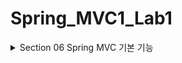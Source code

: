 # Spring_MVC1_Lab1

<details>
<summary>Section 06 Spring MVC 기본 기능 </summary>
<div markdown="1">

## 프로젝트 생성
- packaging에서 Jar와 War의 차이
  - Jar: 내장 서버를 사용(톰캣) webapp 경로 사용하지 않음. 내장 서버 사용에 최적화 되어 있다. 요즈음은 주로 Jar사용
  - War: 내장 서버도 사용 가능하지만 주로 외부 서버에 빌드 파일을 올릴 때 사용

## Logging
- 로그에 대해 간단히 알아보자
- 이제 sout이 아닌 별도의 로깅 라이브러리를 사용하여 로그를 출력할 것
- 참고로 로그 관련 라이브러리도 많고, 깊게 들어가면 끝이 없기에 최소한의 사용 방법만 알아보자

### 로깅 라이브러리
- 스프링 부트 라이브러리를 사용하면 스프링 부트 로깅 라이브러리가 함께 포함된다.
- 스프링 부트 로깅 라이브러리는 기본으로 다음 로깅 라이브러리를 사용
  - SLF4J
  - Logback
- 여러 로그 라이브러리를 통합하여 (어댑터 패턴 등등) 사용할 수 있도록 인터페이스로 제공하는 것이 SLF4J
- Logback은 로그 라이브러리 (구현체) 실무에서 Logback 많이 사용한다

### 로그 선언, 호출

```java
package hello.springmvc.basic;

import lombok.extern.slf4j.Slf4j;
import org.springframework.web.bind.annotation.RequestMapping;
import org.springframework.web.bind.annotation.RestController;

@Slf4j
@RestController
public class LogTestController {

//    private final Logger log = LoggerFactory.getLogger(getClass());

    @RequestMapping("/log-test")
    public String logTest() {
        String name = "Spring";
        System.out.println("name = " + name);
        log.trace("trace log=" + name); //이렇게 쓰면 안된다 출력 안할 건데 선연산이 들어가버림
        log.debug("debug log={}", name);
        log.info("info log={}", name);
        log.warn("warn log={}", name);
        log.error("error log={}", name);

        log.info("info log={}", name);

        return "ok";
    }
}

```

- @RestController
  - @Controller는 반환 값이 String이면 뷰 이름으로 인식되어 뷰를 찾고 뷰가 렌더링 됨
  - @RestController는 반환 값으로 뷰를 찾는 것이 아니라 HTTP 메시지 바디에 바로 입력
  - @ResponseBody와 관련 있는데 뒤에서 더 자세히 볼 것임
- 로그의 출력 내용
  - 시간, 로그 레벨, 프로세스 ID, 쓰레드 명, 클래스 명, 로그 메시지
- 로그 레벨은 다음과 같다.
  - TRACE > DEBUG > INFO > WARN > ERROR
  - 로그 레벨 설정을 변경하며 노출 시킬 로그 레벨을 정할 수 있다.
  - 보통 개발 서버는 debug이상으로 심각한 로그를 출력
  - 운영 서버는 info 출력
- @Slf4j로 로그 선언 부분을 대체 할 수 있다. (롬복이 대신 써준다)

### 올바른 로그 사용법
- 선연산이 되지 않게 하자 
- log.debug("data=" + data)
  - 위와 같이 써도 로그 출력은 올바로 됨 하지만 debug로그를 노출시키지 않을 예정임에도 파라미터 연산이 먼저되어 서버의 자원을 잡아먹는다
  - 이렇게 쓰면 혼난다.
  - 다음과 같이 쓰자 log.debug("data = {}", data)
  - {}가 서식지정자 마냥 치환된다.

### 로그 사용시 장점
- 쓰레드 정보, 클래스 이름 같은 부가 정보를 함께 볼 수 있고 출력 모양을 조정 간으
- 로그 레벨에 따라 노출여부를 결정 가능
- 콘솔에만 아니라 파일, 네트워크 등 로그를 별도의 위치에 남길 수도 있음
- 특히 파일로 남길 때는 일별 특정 용량에 따라 로그를 분할하는 것도 가능
- 성능도 sout보다 파워풀하다 (내부 버퍼링, 멀티 쓰레드 등등)

## MappingController
- 몇가지를 짚고 코드로 넘어가서 url에 따라 컨트롤러가 매핑되어 동작하는 여러가지 방식을 체크하자
- 첫번째
  - /hello-basic
  - /hello-basic/
  - 스프링 부트 3.0이전은 위의 두 url을 다른 url로 인식
  - 스프링 부트 3.0이후에는 다른 url로 인식
- 두번째
  - @RequestMapping에 method 속성으로 HTTP 메서드를 지정하지 않으면 HTTP 메서드와 무관하게 호출
  - 모두 허용한다.
- 이제 본격적으로 코드를 보자 

```java
package hello.springmvc.basic.requestmapping;

import org.slf4j.Logger;
import org.slf4j.LoggerFactory;
import org.springframework.http.MediaType;
import org.springframework.web.bind.annotation.*;

@RestController
public class MappingController {

    private Logger log = LoggerFactory.getLogger(getClass());

    //배열 형태도 가능 배열안에 있는 url에 컨트롤러 메서드를 매핑시킨다 
    //모든 형태의 메서드를 허용하지 않고 특정 형태만 허용하도록 method를 한정할 수 있다 
    @RequestMapping(value = {"/hello-basic", "/hello-go"}, method = RequestMethod.GET)
    public String helloBasic() {
        log.info("helloBasic");
        return "ok";
    }

    /**
     * 편리한 축약 애노테이션 (코드 보기)
     * 애노테이션을 살펴보면 우리가 써야할 코드를 대신 써주는 것을 확인 가능 
     * 편리한 축약이라고 표현한 이유 
     * @return
     * @GetMapping
     * @PostMapping
     * @PutMapping
     * @DeleteMapping
     * @PatchMapping
     */
    @GetMapping("/mapping-get-v2")
    public String mappingGetv2() {
        log.info("mapping-get-v2");
        return "ok";
    }

    /**
     * PathVariable 사용
     * 변수명이 같으면 생략 가능
     *
     * @PathVariable("userId") String data
     * @PathVariable String userId
     * @PathVariable("userId") String userId -> @PathVariable userId
     * /mapping/userA
     * url 자체에 값이 들어있는 형태
     * 경로 변수, pathVariable
     * 이거 진짜 많이 사용
     */
    @GetMapping("/mapping/{userId}")
    public String mappingPath(@PathVariable("userId") String data) {
        log.info("mappingPath userId={}", data);
        return "ok";
    }

    /**
     * PathVariable 사용 다중
     *
     * @param userId
     * @param orderId
     * @return
     */
    @GetMapping("/mapping/users/{userId}/orders/{orderId}")
    public String mappingPath(@PathVariable String userId, @PathVariable String orderId) {
        log.info("mappingPath userId={}, orderId={}", userId, orderId);
        return "ok";
    }

    /**
     * 파라미터로 추가 매핑
     * 특정 파라미터 정보가 있으면 호출 되는 메서드 만들기
     * params="mode",
     * params="!mode"
     * params="mode=debug"
     * params="mode!=debug"
     * params = {"mode=debug","data=good}
     * @return
     * 애노테이션에 들어있는 파라미터가 요청에 포함되어 있을 경우에만 메서드가 호출된다
     * mode=debug를 url에서 빼면 메서드 호출 안됨
     */
    @GetMapping(value = "/mapping-param", params = "mode=debug")
    public String mappingParam() {
        log.info("mappingParam");
        return "ok";
    }

    /**
     * 특정 헤더로 추가 매핑
     * 요청의 헤더에 mode=debug가 있어야 메서드가 호출된다.
     * headers="mode",
     * headers="!mode"
     * headers="mode=debug"
     * headers="mode!=debug" (! = )
     */
    @GetMapping(value = "/mapping-header", headers = "mode=debug")
    public String mappingHeader() {
        log.info("mappingHeader");
        return "ok";
    }

    /**
     * Content-Type 헤더 기반 추가 매핑 Media Type
     * consumes="application/json"
     * consumes="!application/json"
     * consumes="application/*"
     * consumes="*\/*"
     * MediaType.APPLICATION_JSON_VALUE
     */
    @PostMapping(value = "/mapping-consume", consumes = MediaType.APPLICATION_JSON_VALUE)
    public String mappingConsumes() {
        log.info("mappingConsumes");
        return "ok";
    }

    /**
     * Accept 헤더 기반 Media Type
     * 클라이언트가 요청할 때 나는 이런 데이터를 받아들일 수 있다고 헤더 정보를 남기면 그에 따라 추가적인 매핑을 하는 것
     * Accept는 클라이언트가 받아들일 수 있는,
     * produce는 서버가 반환하는 타입
     * produces = "text/html"
     * produces = "!text/html"
     * produces = "text/*"
     * produces = "*\/*"
     * MediaType.TEXT_HTML_VALUE
     */
    @PostMapping(value = "/mapping-produce", produces = MediaType.TEXT_HTML_VALUE)
    public String mappingProduces() {
        log.info("mappingProduces");
        return "ok";
    }
}

```

## 요청 매핑 -API 예시
- 회원 관리를 HTTP API로 만든다 생각하고 매핑을 어떻게 하는지 알아보자
```java
package hello.springmvc.basic.requestmapping;

import org.springframework.web.bind.annotation.*;

/**
 * 회원 목록 조회: GET /users
 * 회원 등록: POST /users
 * 회원 조회: GET /users/{userId}
 * 회원 수정: PATCH /users/{userId}
 * 회원 삭제: DELETE /users/{userId}
 */
@RequestMapping("/mapping/users") //리소스 계층화
@RestController
public class MappingClassController {

  public String user() {
    return "get users";
  }

  public String addUser() {
    return "post user";
  }

  @GetMapping("/{userId}")
  public String findUser(@PathVariable String userId) {
    return "get userId=" + userId;
  }

  @PatchMapping("/{userId}")
  public String update(@PathVariable String userId) {
    return "update userId=" + userId;
  }

  @DeleteMapping("/{userId}")
  public String deleteUser(@PathVariable String userId) {
    return "delete userId=" + userId;
  }


}
 
```

- 같은 url name도 http메서드에 따라 다르게 매핑되는 것을 확인 가능
- 클래스레벨 url과 메서드 레벨 url을 통해 자원의 계층화 가능 
- 보기 쉽고 쓰기 쉽다 
- 매핑 방법을 이해했으니 이제부터 HTTP 요청이 보내는 데이터들을 스프링 MVC로 어떻게 조회하는지 알아보자

## HTTP 요청 - 기본, 헤더 조회
- 애노테이션 기반의 스프링 컨트롤러는 다양한 파라미터를 지원한다.
- 이번 시간에는 HTTP 헤더 정보를 조회하는 방법을 알아보자

### RequestHeaderController
```java
package hello.springmvc.basic.request;

import jakarta.servlet.http.HttpServletRequest;
import jakarta.servlet.http.HttpServletResponse;
import lombok.extern.slf4j.Slf4j;
import org.springframework.http.HttpMethod;
import org.springframework.util.MultiValueMap;
import org.springframework.web.bind.annotation.CookieValue;
import org.springframework.web.bind.annotation.RequestHeader;
import org.springframework.web.bind.annotation.RequestMapping;
import org.springframework.web.bind.annotation.RestController;

import java.util.Locale;

@Slf4j
@RestController
public class RequestHeaderController {

  //스프링 애노테이션 기반 컨트롤러는 다양한 파라미터를 지원한다.
  @RequestMapping("/headers")
  public String headers(HttpServletRequest request,
                        HttpServletResponse response,
                        HttpMethod httpMethod, //GET, POST, DELETE 등등
                        Locale locale, //언어 정보
                        @RequestHeader MultiValueMap<String,String> headerMap, //헤더를 한번에 다 받는다. 맵에
                        @RequestHeader("host") String host, //헤더 하나만 가져오는
                        @CookieValue(value = "myCookie", required = false) String cookie) { //required의 디폴트는 true -> false로 하면 없어도 된다.

    log.info("request={}", request);
    log.info("response={}", response);
    log.info("httpMethod={}", httpMethod);
    log.info("locale={}", locale);
    log.info("headerMap={}", headerMap);
    log.info("header host={}", host);
    log.info("myCookie={}", cookie);
    return "ok";
  }
}

```
- 참고 MultiValueMap
  - Map과 유사한데, 하나의 키에 여러 값을 받을 수 있다.
  - HTTP header, HTTP 쿼리 파라미터와 같이 하나의 키에 여러 값을 받을 때 사용한다.
  - get하면 배열을 반환
  - key 하나에 매핑된 여러 value를 조회 가능  

## HTTP 요청 파라미터 - 쿼리 파라미터 HTML Form

### HTTP 요청 데이터 조회 개요
- 서블릿에서 학습했던 HTTP 요청 데이터를 조회 하는 방법을 다시 떠올려보자. 그리고 서블릿으로 학습했던 내용을 스프링이 얼마나 깔끔하고 효율적으로 바꾸어주는지 알아보자
- 우선 HTTP 요청 메시지를 통해 클라이언트에서 서버로 데이터를 전달하는 방법은 3가지라고 배운적이 있었다.
  - GET - 쿼리파라미터
    - /url?username=hello&age=20
    - 메시지 바디 없이 URL의 쿼리 파라미터에 데이터를 포함해서 전달하는 방식
    - 검색, 필터, 페이징등에서 많이 사용하는 방식이다.
  - POST - HTML Form
    - content-type:application/x-www-form-urlencoded
    - 메시지 바디에 쿼리파라미터 형식으로 전달 username=hello&age=20
    - 회원 가입, 상품 주문, HTML Form을 사용
  - HTTP message body에 데이터를 직접 담아서 요청
    - HTTP API에서 주로 사용, JSON, XML, TEXT
    - 데이터 형식은 주로 JSON 사용
    - POST, PUT, PATCH
- get 쿼리 파라미터 전송 방식이든 post html form 전송 방식이든 쿼리파라미터의 형식이 같음으로 Servlet Request로 구분없이 조회할 수 있던 것 기억하자
- 이것을 간단히 요청 파라미터 조회라 한다.
- 스프링에서 요청 파라미터를 조회하는 방법을 단계적으로 알아보자

```java
package hello.springmvc.basic.request;

import jakarta.servlet.http.HttpServletRequest;
import jakarta.servlet.http.HttpServletResponse;
import lombok.extern.slf4j.Slf4j;
import org.springframework.stereotype.Controller;
import org.springframework.web.bind.annotation.RequestHeader;
import org.springframework.web.bind.annotation.RequestMapping;
import org.springframework.web.bind.annotation.RequestParam;
import org.springframework.web.bind.annotation.ResponseBody;

import java.io.IOException;
import java.util.Map;

@Slf4j
@Controller
public class RequestParamController {

  @RequestMapping("/request-param-v1")
  public void requestParamV1(HttpServletRequest request, HttpServletResponse response) throws IOException {
    String username = request.getParameter("username");
    int age = Integer.parseInt(request.getParameter("age"));
    log.info("username={}, age={}", username, age);

    response.getWriter().write("ok");

  }

  //응답 메시지에 바로 때려 넣는 ResponseBody -> view 조회를 하지 않는다.
  @ResponseBody
  @RequestMapping("/request-param-v2")
  public String requestParamV2(
          @RequestParam("username") String memberName,
          @RequestParam("age") int memberAge) {
    log.info("username={}, age={}", memberName, memberAge);
    return "ok";

  }


  //내가 사용하고자 하는 변수명이 쿼리 파라미터의 변수명과 같다면 위에서 일정 부분 생략 가능
  //축약된 버전 v2 -> v3
  @ResponseBody
  @RequestMapping("/request-param-v3")
  public String requestParamV3(
          @RequestParam String username,
          @RequestParam int age) {
    log.info("username={}, age={}", username, age);
    return "ok";

  }
  //근데 사실 아래 v4처럼 다 없앨 수도 있음 ㅋㅋ
  //요청 파라미터 이름과 나의 변수명이 일치하면
  @ResponseBody
  @RequestMapping("/request-param-v4")
  public String requestParamV4(String username, int age) {
    log.info("username={}, age={}", username, age);
    return "ok";
  }

  //required는 default값이 true -> requestParam이 무조건 있어야 한다.
  //false -> 해당 requestParam이 없어도 된다.
  @ResponseBody
  @RequestMapping("/request-param-required")
  public String requestParamRequired(
          @RequestParam(required = true) String username,
          @RequestParam(required = false) Integer age) {

    log.info("username={}, age={}", username, age);
    return "ok";
  }

  @ResponseBody
  @RequestMapping("/request-param-default")
  public String requestParamDefault(
          //사실 default val 들어가면 required는 무의미
          @RequestParam(required = true, defaultValue = "guest") String username,
          @RequestParam(required = false,defaultValue = "-1") int age) {

    log.info("username={}, age={}", username, age);
    return "ok";
  }

  @ResponseBody
  @RequestMapping("/request-param-map")
  public String requestParamMap(@RequestParam Map<String, Object> paramMap) {

    log.info("username={}, age={}", paramMap.get("username"), paramMap.get("age"));
    return "ok";
  }

}

```
- V1
  - Get 쿼리 파라미터 요청이든 HTML form 요청이든 구분없이 처리하는 것을 확인할 수 있다(servlet)
- V2
  - 애노테이션이용 축약된 형태로 파라미터를 뽑을 수 있는 것을 확인할 수 있음 
    - 실제로 request.getParameter코드를 품고 있다.
- V3
  - v2를 축약시킨 버전. 요청 파라미터 이름과 변수이름이 일치한다면 생략할 수 있다 
- V4
  - v3에서 아예 더 축약시킬 수 있다. 
    - 하지만 너무 단순한 게 과하다는 생각도 있는 듯
    - @RequestParam이 있는 것이 오히려 변수가 요청 파라미터 정보라는 것을 명확히 알려주기에 좋다고 생각하는 사람도 있다
- requestParamRequired
  - @RequestParam()안에 required를 설정함으로써 해당 요청 파라미터를 필수 또는 필수가 아닌 요소로 설정할 수 있음
  - 디폴트는 true -> 필수
  - 필수 파라미터가 요청데이터에 포함되지 않으면 서버는 Bad Request로 응답한다
    - 주의 : 기본형에 null은 들어갈 수 없다
    - int age 에는 null을 입력할 수 없음 age가 필수 값이 아니기에 null을 지정할 수 있어야 함 
    - Integer로 변경하거나 defaultValue를 사용해야 함
- requestParamDefault
  - required는 여기에선 이제 더이상 필요없음 써도 안먹히기도 하고
  - 기본값으로 퉁치고 들어간다. 
- requestParmaMap
  - 파라미터들을 맵으로 받고 조회할 수 있다.
  - MultiValueMap을 사용할 수도 있지만 파라미터의 값이 1개가 확실하다면 Map을 사용해도 된다.
    - 참고로 같은 키값을 가지는 파라미터를 쓰는 경우는 흔치 않다
 
### Http 요청 파라미터 - @ModelAttribute 

- 실제 개발을 하면 요청 파라미터를 받아서 필요한 객체를 만들고 그 객체에 값을 넣어주어야 한다.
- 보통 다음과 같이 코드를 작성할 것이다.

```java
    @ResponseBody
    @RequestMapping("/model-attribute-v1")
    public String modelAttributeV1(@RequestParam String username, @RequestParam int age) {
        HelloData helloData = new HelloData();
        helloData.setUsername(username);
        helloData.setAge(age);
        log.info("username={}, age={}", helloData.getUsername(), helloData.getAge());
        return "ok";
    }

```

- 스프링은 이 과정을 완전히 자동화해주는 @ModelAttribute 기능을 제공
- 먼저 요청 파라미터를 바인딩 받을 객체를 살펴보자

```java
package hello.springmvc.basic;

import lombok.Data;

@Data
public class HelloData {
    private String username;
    private int age;
}

```
- 롬복의 @Data
  - @Getter, @Setter, @ToString, @EqualsAndHashCode, @RequiredArgsConstructor를 자동으로 적용해준다

- 모델 애트리뷰트가 적용된 코드를 보자

```java
    @ResponseBody
    @RequestMapping("/model-attribute-v1")
    public String modelAttributeV1(@ModelAttribute HelloData helloData) {
//        HelloData helloData = new HelloData();
//        helloData.setUsername(username);
//        helloData.setAge(age);
        log.info("username={}, age={}", helloData.getUsername(), helloData.getAge());
        return "ok";
    }
```
- 동작하는 과정을 살펴보면 HelloData객체가 생성되고 요청 파라미터의 값이 주입되어 있는것을 확인할 수 있다.
- 즉, 자동으로 요청파라미터의 값을 읽어와서 우리가 넘긴 helloData에 값을 전부 주입하였다는 것인데 어떻게 이런 것이 가능할까?
- 스프링 MVC는 @ModelAttribute가 있으면 다음을 실행한다.
  - HelloData 객체를 생성
  - 요청 파라미터의 이름으로 HelloData 객체의 프로퍼티를 찾는다.
  - 해당 프로퍼티의 Setter를 호출해서 파라미터의 값을 바인딩한다. 
  - 예로 파라미터의 이름이 username이면 setUsername() 메서드를 찾아서 호출, 값을 입력하는 것이다
- 바인딩 오류
  - age=abc 처럼 숫자가 들어가야 할 곳에 문자를 넣으면 BindException이 발생, 이런 바인딩 오류를 처리하는 부분은 뒤의 검증 부분에서 다룬다


- 모델 애트리뷰트는 다음처럼 생략 가능하다 V2
```java
    //축약 버전 V2
@ResponseBody
@RequestMapping("/model-attribute-v2")
public String modelAttributeV2(HelloData helloData) {
//        HelloData helloData = new HelloData();
//        helloData.setUsername(username);
//        helloData.setAge(age);
        log.info("username={}, age={}", helloData.getUsername(), helloData.getAge());
        return "ok";
        } 
```
- 그런데 @RequestParam도 생략 가능하다고 했는데 스프링은 어떻게 resolve하는 것일까?
  - String, int, Integer 같은 단순 타입 = @RequestParam
  - 나머지는 Model로써 해석한다.

## HTTP 요청 메시지 - 단순 텍스트

- Http message body에 데티어를 직접 담아서 요청
  - HTTP API에서 주로 사용, JSON, XML, TEXT
  - 데이터 형식은 주로 JSON 사용
  - POST, PUT, PATCH
- 요청 파라미터와 다르게, HTTP 메시지 바디를 통해서 데이터가 직접 넘어오는 경우는 @RequestParam, @ModelAttribute를 사용할 수 없다.
- 물론 HTML Form 형식으로 전달되는 경우는 요청 파라미터로 인정된다.
- 먼저 가장 단순한 텍스트 메시지를 HTTP 메시지 바디에 담아서 전송하고 읽어보자
- HTTP 메시지 바디의 데이터를 InputStream을 사용해서 직접 읽을 수 있다.

```java
package hello.springmvc.basic.request;

import jakarta.servlet.ServletInputStream;
import jakarta.servlet.http.HttpServletRequest;
import jakarta.servlet.http.HttpServletResponse;
import lombok.extern.slf4j.Slf4j;
import org.springframework.http.HttpEntity;
import org.springframework.stereotype.Controller;
import org.springframework.util.StreamUtils;
import org.springframework.web.bind.annotation.PostMapping;
import org.springframework.web.bind.annotation.RequestBody;
import org.springframework.web.bind.annotation.ResponseBody;

import java.io.IOException;
import java.io.InputStream;
import java.io.Writer;
import java.nio.charset.StandardCharsets;

@Slf4j
@Controller
public class RequestBodyStringController {

  @PostMapping("/request-body-string-v1")
  public void requestBodyString(HttpServletRequest request, HttpServletResponse response) throws IOException {
    ServletInputStream inputStream = request.getInputStream();
    //inputStream은 바이트 코드이기에 UTF_8로 인코딩해서 copyToString한다
    String messageBody = StreamUtils.copyToString(inputStream, StandardCharsets.UTF_8);

    log.info("messageBody={}", messageBody);
    response.getWriter().write("ok");

  }

  //인풋 스트림과 writer를 바로 받을 수 있다. -> v2
  @PostMapping("/request-body-string-v2")
  public void requestBodyStringV2(InputStream inputStream, Writer responseWriter) throws IOException {
//        ServletInputStream inputStream = request.getInputStream();
    //inputStream은 바이트 코드이기에 UTF_8로 인코딩해서 copyToString한다
    String messageBody = StreamUtils.copyToString(inputStream, StandardCharsets.UTF_8);
    log.info("messageBody={}", messageBody);
    responseWriter.write("ok");

  }
  
  @PostMapping("/request-body-string-v3")
  public HttpEntity<String> requestBodyStringV3(HttpEntity<String> httpEntity) throws IOException {

    String messageBody = httpEntity.getBody();
    log.info("messageBody={}", messageBody);
    return new HttpEntity<>("ok");
  }


  //이게 젤 많이 쓰는 것 
  @ResponseBody
  @PostMapping("/request-body-string-v4")
  public String requestBodyStringV4(@RequestBody String messageBody) throws IOException {

    log.info("messageBody={}", messageBody);
    return "ok";
  }

}

```
- 위의 버젼 중 가장 많이 쓰이는 버젼은 v4로 InputStream을 읽고 messageConverter를 이용, 메시지 변환하는 과정을 자동화 시킨 것이라고 볼 수 있다. 
- @RequestBody
  - HTTP 메시지 바디 정보를 편리하게 조회 가능. 
  - 헤더 정보가 필요하다면 HttpEntity를 사용하거나 @RequestHeader를 사용하면 된다.
  - 이렇게 메시지 바디를 직접 조회하는 기능은 요청 파라미터를 조회하는 @RequestParam, @ModelAttribute와는 전혀 관계가 없다
- 요약 하면 다음과 같다.
  - 요청 파라미터를 조회하는 기능: @RequestParam, @ModelAttribute
  - HTTP 메시지 바디를 직접 조회하는 기능: @RequestBody

- @ResponseBody
  - @ResponseBody를 사용하면 응답 결과를 HTTP 메시지 바디에 직접 말아서 전달 가능하다
  - 이 경우에도 view를 resolve 하지 않음

## HTTP 요청 메시지 - JSON
- 이번에는 HTTP API에서 주로 사용하는 JSON 데이터 형식을 조회해보자
- JSON이란!?
  - 데이터 포맷일 뿐 
  - 단순히 데이터를 표시하는 표현 방법일 뿐이다.
  - 서버와 클라이언트 간의 교류에서 일반적으로 사용되며 특정 언어에 종속되지 않고, 대부분의 언어에서 JSON 포맷의 데이터를 핸들링 할 수 있는 라이브러리를 제공한다.

```java
package hello.springmvc.basic.request;

import com.fasterxml.jackson.databind.ObjectMapper;
import hello.springmvc.basic.HelloData;
import jakarta.servlet.ServletInputStream;
import jakarta.servlet.http.HttpServletRequest;
import jakarta.servlet.http.HttpServletResponse;
import lombok.extern.slf4j.Slf4j;
import org.springframework.http.HttpEntity;
import org.springframework.stereotype.Controller;
import org.springframework.util.StreamUtils;
import org.springframework.web.bind.annotation.PostMapping;
import org.springframework.web.bind.annotation.RequestBody;
import org.springframework.web.bind.annotation.RequestParam;
import org.springframework.web.bind.annotation.ResponseBody;

import java.io.IOException;
import java.nio.charset.StandardCharsets;

/**
 * {"username":"hello", "age":20}
 * content-type: application/json
 */
@Slf4j
@Controller
public class RequestBodyJsonController {

    private ObjectMapper objectMapper = new ObjectMapper();

    @PostMapping("/request-body-json-v1")
    public void requestBodyJsonV1(HttpServletRequest request, HttpServletResponse response) throws IOException {
        ServletInputStream inputStream = request.getInputStream();
        String messageBody = StreamUtils.copyToString(inputStream, StandardCharsets.UTF_8);

        log.info("msgBody={}", messageBody);
        HelloData helloData = objectMapper.readValue(messageBody, HelloData.class);
        log.info("username={}, age={}", helloData.getUsername(), helloData.getAge());

        response.getWriter().write("ok");

    }


    @ResponseBody
    @PostMapping("/request-body-json-v2")
    public String requestBodyJsonV2(@RequestBody String messageBody) throws IOException {

        log.info("msgBody={}", messageBody);
        HelloData helloData = objectMapper.readValue(messageBody, HelloData.class);
        log.info("username={}, age={}", helloData.getUsername(), helloData.getAge());

        return "ok";
    }


    //objectMapper사용안하고 바로 HelloData넘겨주면 거기에 받을 수 있다. -> V3
    //마찬가지로 위의 코드를 자동화한 것과 마찬가지다
    //httpMessageConverter가 동작 -> ObjectMapping을 실시한다.
    @ResponseBody
    @PostMapping("/request-body-json-v3")
    public String requestBodyJsonV3(@RequestBody HelloData helloData) {

        log.info("username={}, age={}", helloData.getUsername(), helloData.getAge());

        return "ok";
    }

    @ResponseBody
    @PostMapping("/request-body-json-v4")
    public String requestBodyJsonV4(HttpEntity<HelloData> httpEntity) {

        HelloData data = httpEntity.getBody();
        log.info("username={}, age={}", data.getUsername(), data.getAge());
        return "ok";
    }


    //httpMessageConverter는 들어올 때도 적용이 되지만 반환할 때에도 적용된다.
    //즉 RequestBody할 때에도 변환해서 객체에 욱여넣고 response가 객체라면 convert해서 반홚나다.
    //json이 객체로 변환되어 data로 들어가고 -> 객체를 return하면 객체가 json으로 변환되어 반환된다.
    @ResponseBody
    @PostMapping("/request-body-json-v5")
    public HelloData requestBodyJsonV5(@RequestBody HelloData data) {

        log.info("username={}, age={}", data.getUsername(), data.getAge());
        return data;
    }

}

```
- v3를 살펴보면 v2에서 objectMapper를 사용하여 매핑하는 과정을 자동화해주는 스프링 기능을 확인할 수 있다. 
- HttpEntity, @RequestBody를 사용하면 HTTP 메시지 컨버터가 HTTP 메시지 바디의 내용을 우리가 원하는 문자나 객체 등으로 변환
- HTTP 메시지 컨버터는 문자 뿐만 아니라 JSON도 객체로 변환해줌
- v5를 살펴보면 @RequestBody로 요청 메시지 바디를 객체로 받아올 때 HTTP메시지 컨버터가 동작하는 것과 함께 response에 객체를 말아주어도 HTTP메시지 컨버터가 동작하는 것을 확인할 수 있다.
  - @RequestBody 요청
    - JSON 요청 -> HTTP 메시지 컨버터 -> 객체
  - @ResponseBody 응답
    - 객체 -> HTTP 메시지 컨버터 -> JSON 응답

## HTTP 응답 - 정적 리소스, 뷰 템플릿
- 스프링에서 응답 데이터를 만드는 방법은 다음 3가지
  - 정적 리소스
    - 웹 브라우저에 정적인 리소스 제공 
  - 뷰템플릿 사용
    - 웹 브라우저에 동적인 HTML 제공
  - HTTP 메시지 사용
    - HTTP API를 제공하는 경우에는 HTML이 아닌 데이터 전달
    - 주로 JSON 형식으로 데이터를 실어 보낸다.

### 정적 리소스 
- 스프링 부트는 클래스패스의 다음 디렉토리에 위치한 정적 리소스를 제공한다.
- /src/main/resources/static
- 만약 src/main/resources/static/basic/hello-form.html에 정적 파일이 들어있으면 다음의 요청과 같이 실행하면 GET할 수 있다.
- http://localhost:8080/basic/hello-form.html
- 정적 리소스는 해당 파일을 변경 없이 그대로 서비스 한다.

### 뷰템플릿
- 뷰 템플릿을 거쳐서 HTML이 생성되고 뷰가 응답을 만들어 전달한다.
- 일반적으로 HTML을 동적으로 생성하는 용도로 사용 but 다른 것들도 가능하긴 하다. (뷰 템플릿이 만들 수 있는 것이라면 다 가능)
- 스프링 부트에서는 기본 뷰 템플릿 경로가 다음과 같다
- src/main/resources/templates
- 뷰 템플릿을 호출하는 컨트롤러를 살펴보자

```java
package hello.springmvc.basic.response;

import lombok.extern.slf4j.Slf4j;
import org.springframework.stereotype.Controller;
import org.springframework.ui.Model;
import org.springframework.web.bind.annotation.RequestMapping;
import org.springframework.web.servlet.ModelAndView;

@Slf4j
@Controller
public class ResponseViewController {

    @RequestMapping("/response-view-v1")
    public ModelAndView responseViewV1() {
        ModelAndView mav = new ModelAndView("response/hello")
                .addObject("data", "hello!");
        return mav;
    }

    @RequestMapping("/response-view-v2")
    public String responseViewV1(Model model) {
        model.addAttribute("data", "hello!");
        return "response/hello";
    }

    @RequestMapping("/response/hello")
    public void responseViewV3(Model model) {
        model.addAttribute("data", "hello!");
    }
}

```
### String을 반환하는 경우 - View or HTTP 메시지
- @ResponseBody가 없으면 String 형태로 반환된 response/hello로 뷰 리졸버가 실행되어서 뷰를 찾고 렌더링한다.
- @ResponseBody가 있으면 뷰 리졸버를 실행하지 않고 HTTP 메시지 바디에 직접 문자를 입력한다.
- 여기서는 뷰의 논리 이름인 response/hello를 반환하면 반환된 경로의 뷰템플릿이 렌더링 되는 것을 확인할 수 있다.

### void를 반환하는 경우
- RequestMapping에 경로를 명시하고 void를 반환해도 기대하던 동작을 이끌 수 있다
- 하지만 이 방식은 명시성이 너무 떨어지고 조건이 딱 맞는 경우가 많이 없어 권장하지 않음

## HTTP 응답 - HTTP API, 메시지 바디에 직접 입력
- HTTP API를 제공하는 경우 데이터를 전달해야 함 
- 보통은 메시지 바디에 JSON 형식으로 데이터를 싣는다.

```java
package hello.springmvc.basic.response;

import hello.springmvc.basic.HelloData;
import jakarta.servlet.http.HttpServletResponse;
import lombok.extern.slf4j.Slf4j;
import org.springframework.http.HttpStatus;
import org.springframework.http.ResponseEntity;
import org.springframework.stereotype.Controller;
import org.springframework.web.bind.annotation.GetMapping;
import org.springframework.web.bind.annotation.ResponseBody;
import org.springframework.web.bind.annotation.ResponseStatus;

import java.io.IOException;

@Slf4j
@Controller
public class ResponseBodyController {

    @GetMapping("/response-body-string-v1")
    public void responseBodyV1(HttpServletResponse response) throws IOException {
        response.getWriter().write("ok");
    }

    @GetMapping("/response-body-string-v2")
    public ResponseEntity<String> responseBodyV2() throws IOException {
        return new ResponseEntity<>("ok", HttpStatus.OK);
    }

    @ResponseBody
    @GetMapping("/response-body-string-v3")
    public String responseBodyV3() throws IOException {
        return "ok";
    }

    @GetMapping("/response-body-json-v1")
    public ResponseEntity<HelloData> responseBodyJsonV1() {
        HelloData helloData = new HelloData();
        helloData.setUsername("userA");
        helloData.setAge(20);
        return new ResponseEntity<>(helloData, HttpStatus.OK);
    }

    @ResponseStatus(HttpStatus.OK)
    @ResponseBody
    @GetMapping("/response-body-json-v2")
    public HelloData responseBodyJsonV2() {
        HelloData helloData = new HelloData();
        helloData.setUsername("userA");
        helloData.setAge(20);
        return helloData;
    }

}


```
### responseBodyV1
- 서블릿을 직접 다룰 때 처럼 HttpServletResponse 객체를 통해서 HTTP 메시지 바디에 직접 ok 응답 메시지를 전달한다
### responseBodyV2
- ResponseEntity엔티티는 HttpEntity를 상속 받았는데 HttpEntity는 HTTP 메시지의 헤더, 바디 정보를 가지고 있다.
- ResponseEntity는 여기에 더해서 HTTP 응답 코드를 설정할 수 있다. 
### responseBodyV3
- @ResponseBody를 사용하면 view를 사용하지 않고 HTTP 메시지 컨버터를 통해서 HTTP메시지를 직접 입력할 수 있다.
- ResponseEntity도 동일한 방식으로 동작한다.
### responseBodyJsonV1
- ResponseEntity를 반환한다. HTTP메시지 컨버터를 통해서 JSON 형식으로 변환되어서 반환된다.
### responseBodyJsonV2
- ResponseEntity는 HTTP 응답 코드를 설정할 수 있는데, @ResponseBody를 사용하면 이런 것을 설정하기 까다롭다
- @ResponseStatus 애노테이션을 사용하면 응답 코드도 설정할 수 있다.
### @RestController
- @Controller 대신에 @RestController애노테이션을 사용하면 해당 컨트롤러에 모두 @ResponseBody가 적용되는 효과가 있다
- 따라서 뷰 템플릿을 사용하는 것이 아니라 HTTP 메시지 바디에 직접 데이터를 입력한다.
- 이름 그대로 Rest API(HTTP API)를 만들 때 사용하는 컨트롤러이다.

## HTTP 메시지 컨버터
- 뷰 템플릿으로 HTML을 생성해서 응답하는 것이 아니라, HTTP API처럼 JSON 데이터를 HTTP 메시지 바디에 직접 쓰거나 읽는 경우 HTTP 메시지 컨버터가 사용된다.
- ![img.png](img.png)
- @ResponseBody를 사용하는 경우 HTTP의 BODY에 문자 내용을 직접 반환
- viewResolver 대신에 HttpMessageConverter가 동작
- 기본 문자 처리는 StringHttpMessageConverter
- 기본 객체 처리는 MappingJackson2HttpMessageConverter
- byte[] 처리 등등 여러 기타 HttpMessageConverter가 기본으로 등록되어 있음
- 참고: 응답의 경우 클라이언트의 HTTP Accept 헤더와 서버 컨트롤러 반환 타입 정보 둘을 조합해서 HttpMessageConverter가 선택된다.

### 스프링 MVC는 다음의 경우에 HTTP 메시지 컨버터를 적용한다.
- HTTP 요청: @RequestBody, HttpEntity(RequestEntity)
- HTTP 응답: @ResponseBody, HttpEntity(ResponseEntity)
- HTTP 메시지 컨버터는 HTTP 요청, HTTP 응답 둘 다 필요한 경우 사용된다.
- canRead(), canWrite(): 메시지 컨버터가 해당 클래스, 미디어 타입을 지원하는 지 체크
- read(), write(): 메시지 컨버터를 통해서 읽고 쓰는 기능

### 스프링 부트 기본 메시지 컨버터
- ByteArrayHttpMessageConverter
- StringHttpMessageConverter
- MappingJackson2HttpMessageConverter
- 스프링 부트는 다양한 메시지 컨버터를 제공하는데, 대상 클래스 타입과 미디어 타입 둘을 체크해서 사용 여부를 결정한다
- 만약 만족하지 않으면 다음 메시지 컨버터로 우선순위가 넘어간다.

### HTTP 요청 데이터 읽기
- HTTP 요청이 오고, 컨트롤러에서 @RequestBody, HttpEntity 파라미터를 사용한다.
- 메시지 컨버터가 메시지를 읽을 수 있는지 확인하기 위해 canRead()를 호출한다. 
  - 대상 클래스 타입을 지원하는가
    - @RequestBody의 대상 클래스 (byte[], String, HelloData)
  - HTTP 요청의 Content-Type 미디어 타입을 지원하는가
    - text/plain, application/json, */*
- canRead()조건을 만족하면 read()를 호출해서 객체 생성하고 반환한다.

### 예시 
```java
//content-type: application/json
@RequestMapping
void hello(@RequestBody HelloData data) {}
```
- 위의 메서드가 매핑이 되어 실행되었다고 생각해보자 
- 요청을 파싱하는 경우에 파라미터가 객체이기에 MappingJackson2HttpMessageConverter가 다른 컨버터들의 순차적인 검증을 거친 후에 선택됨
- 컨버터가 json을 객체로 변환!

### 요청 매핑 핸들러 어댑터 구조

- HTTP 메시지 컨버터는 스프링 MVC의 과정 중 언제 사용되는 것일까
- ![img_1.png](img_1.png)
- 정답은 핸들러 어댑터이다.
- 핸들러 어댑터는 핸들러를 호출하며 파라미터를 전달하고 핸들러가 리턴한 것을 받아야 하는데 이 때 HTTP 메시지 컨버터가 사용되는 것이다

### RequestMappingHandlerAdapter 동작 방식
- ![img_2.png](img_2.png)
- ArgumentResolver가 핸들러를 호출하기 전 동작하여 파라미터를 resolve하고 핸들러에 넘긴다
- 해당 argumentResolver가 파라미터를 resolve할 때 HTTP 메시지 컨버터가 동작하는 것이다
- ![img_3.png](img_3.png)


</div>
</details>